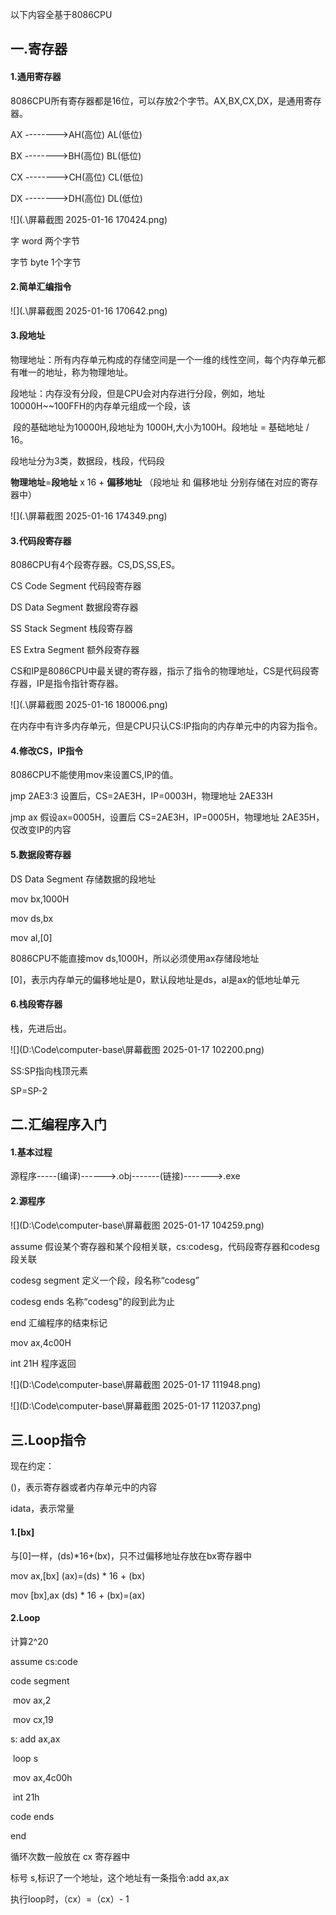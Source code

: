 以下内容全基于8086CPU

## 一.寄存器

#### 1.通用寄存器

8086CPU所有寄存器都是16位，可以存放2个字节。AX,BX,CX,DX，是通用寄存器。

AX -------->AH(高位)   AL(低位)   

BX -------->BH(高位)   BL(低位) 

CX -------->CH(高位)   CL(低位) 

DX -------->DH(高位)   DL(低位) 

![](.\屏幕截图 2025-01-16 170424.png)

字  word 两个字节

字节 byte 1个字节



#### 2.简单汇编指令

![](.\屏幕截图 2025-01-16 170642.png)

#### 3.段地址

物理地址：所有内存单元构成的存储空间是一个一维的线性空间，每个内存单元都有唯一的地址，称为物理地址。

段地址：内存没有分段，但是CPU会对内存进行分段，例如，地址10000H~~100FFH的内存单元组成一个段，该

​				段的基础地址为10000H,段地址为 1000H,大小为100H。段地址 = 基础地址 / 16。

段地址分为3类，数据段，栈段，代码段

**物理地址**=**段地址** x 16 + **偏移地址**       （段地址 和 偏移地址 分别存储在对应的寄存器中）

![](.\屏幕截图 2025-01-16 174349.png)



#### 3.代码段寄存器

8086CPU有4个段寄存器。CS,DS,SS,ES。

CS		Code Segment 代码段寄存器

DS		Data Segment 数据段寄存器

SS		Stack Segment 栈段寄存器

ES		Extra Segment 额外段寄存器



CS和IP是8086CPU中最关键的寄存器，指示了指令的物理地址，CS是代码段寄存器，IP是指令指针寄存器。

![](.\屏幕截图 2025-01-16 180006.png)

在内存中有许多内存单元，但是CPU只认CS:IP指向的内存单元中的内容为指令。



#### 4.修改CS，IP指令

8086CPU不能使用mov来设置CS,IP的值。

jmp 2AE3:3           设置后，CS=2AE3H，IP=0003H，物理地址 2AE33H

jmp ax				   假设ax=0005H，设置后 CS=2AE3H，IP=0005H，物理地址 2AE35H，仅改变IP的内容



#### 5.数据段寄存器

DS	Data Segment 存储数据的段地址

mov bx,1000H

mov ds,bx

mov al,[0]

8086CPU不能直接mov ds,1000H，所以必须使用ax存储段地址

[0]，表示内存单元的偏移地址是0，默认段地址是ds，al是ax的低地址单元



#### 6.栈段寄存器

栈，先进后出。

![](D:\Code\computer-base\屏幕截图 2025-01-17 102200.png)



SS:SP指向栈顶元素

SP=SP-2



## 二.汇编程序入门

#### 1.基本过程

源程序-----(编译)------>.obj-------(链接)------->.exe



#### 2.源程序

![](D:\Code\computer-base\屏幕截图 2025-01-17 104259.png)



assume 假设某个寄存器和某个段相关联，cs:codesg，代码段寄存器和codesg段关联

codesg segment  定义一个段，段名称“codesg”

codesg ends		 名称“codesg"的段到此为止

end 汇编程序的结束标记



mov ax,4c00H

int 21H				程序返回

![](D:\Code\computer-base\屏幕截图 2025-01-17 111948.png)

![](D:\Code\computer-base\屏幕截图 2025-01-17 112037.png)



## 三.Loop指令



现在约定：

()，表示寄存器或者内存单元中的内容

idata，表示常量



#### 1.[bx]

与[0]一样，(ds)*16+(bx)，只不过偏移地址存放在bx寄存器中

mov ax,[bx]         (ax)=(ds) * 16 + (bx)

mov [bx],ax		 (ds) * 16 + (bx)=(ax)



#### 2.Loop

计算2^20

assume cs:code

code segment

​	mov ax,2

​	mov cx,19

s: add ax,ax

​	loop s

​	mov ax,4c00h

​	int 21h

code ends

end

循环次数一般放在 cx 寄存器中

标号 s,标识了一个地址，这个地址有一条指令:add ax,ax

执行loop时，（cx）=（cx）- 1

